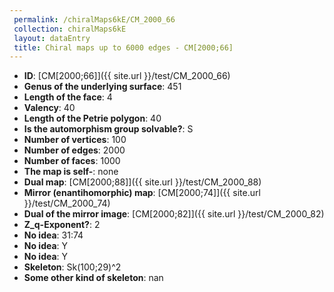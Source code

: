 ```yaml
--- 
 permalink: /chiralMaps6kE/CM_2000_66 
 collection: chiralMaps6kE
 layout: dataEntry
 title: Chiral maps up to 6000 edges - CM[2000;66]
---
```


- **ID**: [CM[2000;66]]({{ site.url }}/test/CM_2000_66)
- **Genus of the underlying surface**: 451
- **Length of the face**: 4
- **Valency**: 40
- **Length of the Petrie polygon**: 40
- **Is the automorphism group solvable?**: S
- **Number of vertices**: 100
- **Number of edges**: 2000
- **Number of faces**: 1000
- **The map is self-**: none
- **Dual map**: [CM[2000;88]]({{ site.url }}/test/CM_2000_88)
- **Mirror (enantihomorphic) map**: [CM[2000;74]]({{ site.url }}/test/CM_2000_74)
- **Dual of the mirror image**: [CM[2000;82]]({{ site.url }}/test/CM_2000_82)
- **Z_q-Exponent?**: 2
- **No idea**:  31:74
- **No idea**: Y
- **No idea**: Y
- **Skeleton**: Sk(100;29)^2
- **Some other kind of skeleton**: nan
